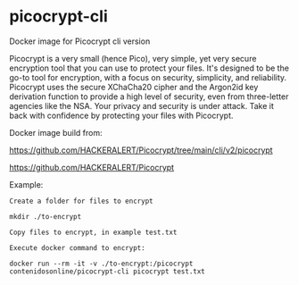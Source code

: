 # picocrypt-cli
Docker image for Picocrypt cli version

Picocrypt is a very small (hence Pico), very simple, yet very secure encryption tool that you can use to protect your files. It's designed to be the go-to tool for encryption, with a focus on security, simplicity, and reliability. Picocrypt uses the secure XChaCha20 cipher and the Argon2id key derivation function to provide a high level of security, even from three-letter agencies like the NSA. Your privacy and security is under attack. Take it back with confidence by protecting your files with Picocrypt.

Docker image build from:

https://github.com/HACKERALERT/Picocrypt/tree/main/cli/v2/picocrypt

https://github.com/HACKERALERT/Picocrypt

Example:

    Create a folder for files to encrypt 
    
    mkdir ./to-encrypt
    
    Copy files to encrypt, in example test.txt

    Execute docker command to encrypt:

    docker run --rm -it -v ./to-encrypt:/picocrypt contenidosonline/picocrypt-cli picocrypt test.txt


